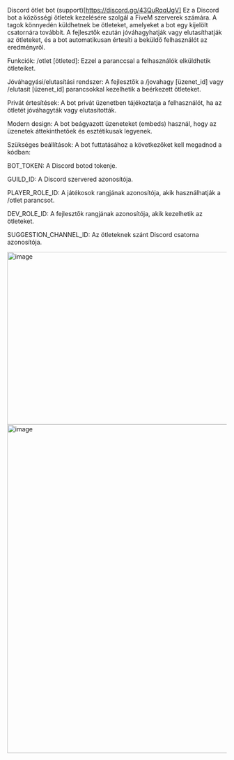 Discord ötlet bot
(support)[https://discord.gg/43QuRqqUgV]
Ez a Discord bot a közösségi ötletek kezelésére szolgál a FiveM szerverek számára. A tagok könnyedén küldhetnek be ötleteket, amelyeket a bot egy kijelölt csatornára továbbít. A fejlesztők ezután jóváhagyhatják vagy elutasíthatják az ötleteket, és a bot automatikusan értesíti a beküldő felhasználót az eredményről.

Funkciók:
/otlet [ötleted]: Ezzel a paranccsal a felhasználók elküldhetik ötleteiket.

Jóváhagyási/elutasítási rendszer: A fejlesztők a /jovahagy [üzenet_id] vagy /elutasit [üzenet_id] parancsokkal kezelhetik a beérkezett ötleteket.

Privát értesítések: A bot privát üzenetben tájékoztatja a felhasználót, ha az ötletét jóváhagyták vagy elutasították.

Modern design: A bot beágyazott üzeneteket (embeds) használ, hogy az üzenetek áttekinthetőek és esztétikusak legyenek.

Szükséges beállítások:
A bot futtatásához a következőket kell megadnod a kódban:

BOT_TOKEN: A Discord botod tokenje.

GUILD_ID: A Discord szervered azonosítója.

PLAYER_ROLE_ID: A játékosok rangjának azonosítója, akik használhatják a /otlet parancsot.

DEV_ROLE_ID: A fejlesztők rangjának azonosítója, akik kezelhetik az ötleteket.

SUGGESTION_CHANNEL_ID: Az ötleteknek szánt Discord csatorna azonosítója.

<img width="719" height="395" alt="image" src="https://github.com/user-attachments/assets/d53b8ea8-e3a3-48ad-968c-6835258c75e6" />
<img width="785" height="752" alt="image" src="https://github.com/user-attachments/assets/c2db2fe3-459e-431b-acb0-f8e59d123da6" />

